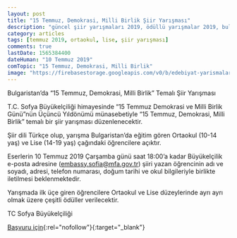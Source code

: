 ```yaml
---
layout: post
title: "15 Temmuz, Demokrasi, Milli Birlik Şiir Yarışması"
description: "güncel şiir yarışmaları 2019, ödüllü yarışmalar 2019, bulgaristan"
category: articles
tags: [temmuz 2019, ortaokul, lise, şiir yarışması]
comments: true
lastDate: 1565384400
dateHuman: "10 Temmuz 2019"
comTopic: "15 Temmuz, Demokrasi, Milli Birlik"
image: "https://firebasestorage.googleapis.com/v0/b/edebiyat-yarismalari.appspot.com/o/bulgaristan-15-temmuz-siir-yarismasi.jpg?alt=media&token=4d29b564-90a5-4221-83d3-ec3798fd5a23"
---
```


Bulgaristan’da “15 Temmuz, Demokrasi, Milli Birlik” Temalı Şiir Yarışması

T.C. Sofya Büyükelçiliği himayesinde “15 Temmuz Demokrasi ve Milli Birlik Günü”nün Üçüncü Yıldönümü münasebetiyle “15 Temmuz, Demokrasi, Milli Birlik” temalı bir şiir yarışması düzenlenecektir.

Şiir dili Türkçe olup, yarışma Bulgaristan’da eğitim gören Ortaokul (10-14 yaş) ve Lise (14-19 yaş) çağındaki öğrencilere açıktır.

Eserlerin 10 Temmuz 2019 Çarşamba günü saat 18:00’a kadar Büyükelçilik e-posta adresine (embassy.sofia@mfa.gov.tr) şiiri yazan öğrencinin adı ve soyadı, adresi, telefon numarası, doğum tarihi ve okul bilgileriyle birlikte iletilmesi beklenmektedir.

Yarışmada ilk üçe giren öğrencilere Ortaokul ve Lise düzeylerinde ayrı ayrı olmak üzere çeşitli ödüller verilecektir.

TC Sofya Büyükelçiliği

[Başvuru için](https://www.bghaber.org/bghaber/bulgaristanda-15-temmuz-demokrasi-milli-birlik-temali-siir-yarismasi/?utm_source=edebiyatyarismalari.com&utm_medium=affiliate&utm_campaign=cpc){:rel="nofollow"}{:target="_blank"}
